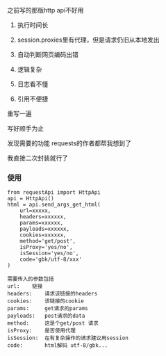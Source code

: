 之前写的那版http api不好用
    
1. 执行时间长

2. session.proxies里有代理，但是请求仍旧从本地发出

3. 自动判断网页编码出错

4. 逻辑复杂

5. 日志看不懂

6. 引用不便捷

重写一遍

写好顺手为止

发现需要的功能 requests的作者都帮我想到了

我直接二次封装就行了

### 使用

    from requestApi import HttpApi
    api = HttpApi()
    html = api.send_args_get_html(
        url=xxxxx,
        headers=xxxxxx,
        params=xxxxxx,
        payloads=xxxxxx,
        cookies=xxxxxx,
        method='get/post',
        isProxy='yes/no',
        isSession='yes/no',
        code='gbk/utf-8/xxx'
    )

    需要传入的参数包括
    url:    链接
    headers:    请求该链接的headers
    cookies:    该链接的cookie
    params:     get请求的params
    payloads:   post请求的data
    method:     这是个get/post 请求
    isProxy:    是否使用代理
    isSession:  在有复杂操作的请求建议用session
    code:       html解码 utf-8/gbk...